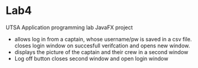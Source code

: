 # Lab4
UTSA Application programming lab JavaFX project
- allows log in from a captain, whose username/pw is saved in a csv file. closes login window on succesfull verifcation and opens new window.
- displays the picture of the captain and their crew in a second window
- Log off button closes second window and open login window

